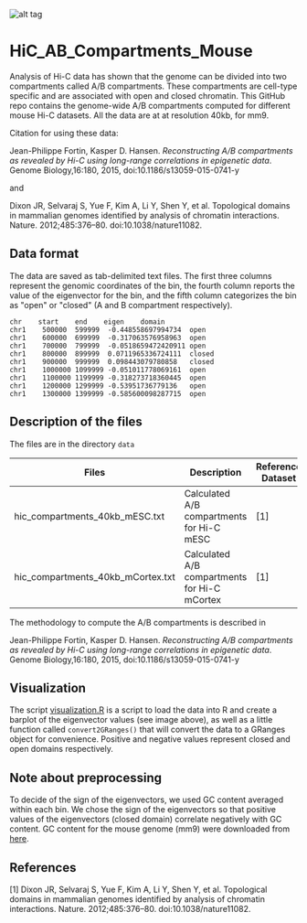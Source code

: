 ![alt tag](https://raw.github.com/jfortin1/TCGA_AB_Compartments/master/figures/try.png)

# HiC_AB_Compartments_Mouse

Analysis of Hi-C data has shown that the genome can be divided into two compartments
called A/B compartments. These compartments are cell-type specific and are
associated with open and closed chromatin. This GitHub repo contains the genome-wide A/B compartments computed for different mouse Hi-C datasets. All the data are at at resolution 40kb, for mm9. 

Citation for using these data:

Jean-Philippe Fortin, Kasper D. Hansen. *Reconstructing A/B compartments as revealed by Hi-C using long-range correlations in epigenetic data*. Genome Biology,16:180, 2015, doi:10.1186/s13059-015-0741-y

and 

Dixon JR, Selvaraj S, Yue F, Kim A, Li Y, Shen Y, et al. Topological domains in mammalian genomes identified by analysis of chromatin interactions. Nature. 2012;485:376–80. doi:10.1038/nature11082.


## Data format

The data are saved as tab-delimited text files. The first three columns represent the genomic coordinates of the bin, the fourth column reports the value of the eigenvector for the bin, and the fifth column categorizes the bin as "open" or "closed" (A and B compartment respectively). 
```{}
chr    start    end    eigen    domain
chr1	500000	599999	-0.448558697994734	open
chr1	600000	699999	-0.317063576958963	open
chr1	700000	799999	-0.0518659472420911	open
chr1	800000	899999	0.0711965336724111	closed
chr1	900000	999999	0.098443079780858	closed
chr1	1000000	1099999	-0.051011778069161	open
chr1	1100000	1199999	-0.318273718360445	open
chr1	1200000	1299999	-0.53951736779136	open
chr1	1300000	1399999	-0.585600098287715	open
```

## Description of the files

The files are in the directory `data`

| Files        | Description  | Reference Dataset
| ------------- |-------------| ------------- |
| hic_compartments_40kb_mESC.txt     | Calculated A/B compartments for Hi-C mESC | [1] | 
| hic_compartments_40kb_mCortex.txt | Calculated A/B compartments for Hi-C mCortex | [1] |

The methodology to compute the A/B compartments is described in 

Jean-Philippe Fortin, Kasper D. Hansen. *Reconstructing A/B compartments as revealed by Hi-C using long-range correlations in epigenetic data*. Genome Biology,16:180, 2015, doi:10.1186/s13059-015-0741-y

## Visualization 

The script [visualization.R](https://github.com/Jfortin1/TCGA_AB_Compartments/blob/master/scripts/visualization.R) is a script to load the data into R and create a barplot of the eigenvector values (see image above), as well as a little function called `convert2GRanges()` that will convert the data to a GRanges object for convenience. Positive and negative values represent closed and open domains respectively. 

## Note about preprocessing

To decide of the sign of the eigenvectors, we used GC content averaged within each bin. We chose the sign of the eigenvectors so that positive values of the eigenvectors (closed domain) correlate negatively with GC content. GC content for the mouse genome (mm9) were downloaded from [here](http://www.stat.wisc.edu/~keles/Software/multi-reads/preprocessing.html).

## References

[1] Dixon JR, Selvaraj S, Yue F, Kim A, Li Y, Shen Y, et al. Topological domains in mammalian genomes identified by analysis of chromatin interactions. Nature. 2012;485:376–80. doi:10.1038/nature11082.




